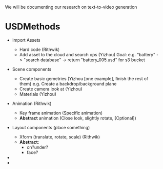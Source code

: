 We will be documenting our research on text-to-video generation

# USDMethods

- Import Assets
  - Hard code (Rithwik)
  - Add asset to the cloud and search ops (Yizhou)
Goal: e.g. "battery" -> "search database" -> return "battery_005.usd" for s3 bucket

- Scene components
  - Create basic gemetries (Yizhou [one example], finish the rest of them)
    e.g. Create a backdrop/background plane
  - Create camera look at (Yizhou)
  - Materials (Yizhou)
  
- Animation (Rithwik)
  - Key frame animation
    (Specific animation)
  - **Abstract** animation
    (Close look, slightly rotate, [Optional])

- Layout components (place something)
  - Xform (translate, rotate, scale) (Rithwik)
  - **Abstract**:
    - on?under?
    - face? 
-
-
